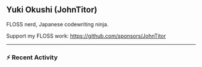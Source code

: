 ## Yuki Okushi (JohnTitor)

FLOSS nerd, Japanese codewriting ninja.

Support my FLOSS work: https://github.com/sponsors/JohnTitor

---

### :zap: Recent Activity

<!--START_SECTION:activity-->

<!--END_SECTION:activity-->
